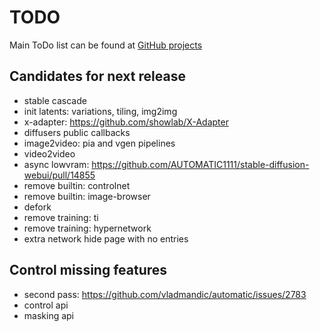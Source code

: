 # TODO

Main ToDo list can be found at [GitHub projects](https://github.com/users/vladmandic/projects)

## Candidates for next release

- stable cascade
- init latents: variations, tiling, img2img
- x-adapter: <https://github.com/showlab/X-Adapter>
- diffusers public callbacks  
- image2video: pia and vgen pipelines  
- video2video
- async lowvram: <https://github.com/AUTOMATIC1111/stable-diffusion-webui/pull/14855>
- remove builtin: controlnet
- remove builtin: image-browser
- defork
- remove training: ti
- remove training: hypernetwork
- extra network hide page with no entries

## Control missing features

- second pass: <https://github.com/vladmandic/automatic/issues/2783>  
- control api  
- masking api  
